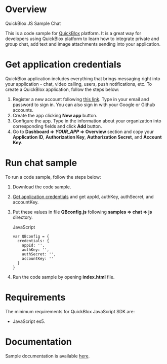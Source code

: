 # Overview
QuickBlox JS Sample Chat

This is a code sample for [QuickBlox](http://quickblox.com/) platform. It is a great way for developers using QuickBlox platform to learn how to integrate private and group chat, add text and image attachments sending into your application.

# Get application credentials
[](#get-application-credentials)

QuickBlox application includes everything that brings messaging right
into your application - chat, video calling, users, push notifications,
etc. To create a QuickBlox application, follow the steps below:

1.  Register a new account following [this
    link](https://admin.quickblox.com/signup). Type in your email and
    password to sign in. You can also sign in with your Google or Github
    accounts.
2.  Create the app clicking **New app** button.
3.  Configure the app. Type in the information about your organization
    into corresponding fields and click **Add** button.
4.  Go to **Dashboard =\> *YOUR\_APP* =\> Overview** section and copy
    your **Application ID**, **Authorization Key**, **Authorization
    Secret**, and **Account Key**.

# Run chat sample

To run a code sample, follow the steps below:

1.  Download the code sample.
2.  [Get application credentials](#get-application-credentials) and get appId, authKey, authSecret, and accountKey.
3.  Put these values in file **QBconfig.js** following **samples =\>
    chat =\> js** directory.

    JavaScript
    
        var QBconfig = {
          credentials: {
            appId: '',
            authKey: '',
            authSecret: '',
            accountKey: ''
          }
        }

4.  Run the code sample by opening **index.html** file.

# Requirements
[](#requirements)

The minimum requirements for QuickBlox JavaScript SDK are:

-   JavaScript es5.

# Documentation

Sample documentation is available [here](https://quickblox.com/developers/Web_XMPP_Chat_Sample#Guide:_Getting_Started_with_Chat_API).
